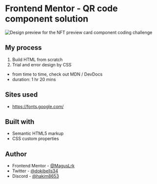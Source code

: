 # Frontend Mentor - QR code component solution

![Design preview for the NFT preview card component coding challenge](https://www.frontendmentor.io/challenges/nft-preview-card-component-SbdUL_w0U/hub)

## My process

1. Build HTML from scratch 
2. Trial and error design by CSS

- from time to time, check out MDN / DevDocs
- duration: 1 hr 20 mins

## Sites used 
 - https://fonts.google.com/


## Built with

- Semantic HTML5 markup
- CSS custom properties

## Author

- Frontend Mentor - [@MagusLrk](https://www.frontendmentor.io/profile/MagusLrk)
- Twitter - [@dokibells34](https://www.twitter.com/dokibells34)
- Discord - [@hakim8653](https://www.discord.com/)
